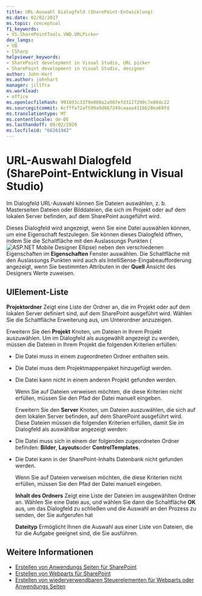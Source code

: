 ```yaml
---
title: URL-Auswahl Dialogfeld (SharePoint-Entwicklung)
ms.date: 02/02/2017
ms.topic: conceptual
f1_keywords:
- VS.SharePointTools.VWD.URLPicker
dev_langs:
- VB
- CSharp
helpviewer_keywords:
- SharePoint development in Visual Studio, URL picker
- SharePoint development in Visual Studio, designer
author: John-Hart
ms.author: johnhart
manager: jillfra
ms.workload:
- office
ms.openlocfilehash: 991693c3379e008a2a907efd3127290c7e804c22
ms.sourcegitcommit: 6cfffa72af599a9d667249caaaa411bb28ea69fd
ms.translationtype: MT
ms.contentlocale: de-DE
ms.lasthandoff: 09/02/2020
ms.locfileid: "66261942"
---
```

# <a name="url-picker-dialog-box-sharepoint-development-in-visual-studio"></a>URL-Auswahl Dialogfeld (SharePoint-Entwicklung in Visual Studio)
  Im Dialogfeld URL-Auswahl können Sie Dateien auswählen, z. b. Masterseiten Dateien oder Bilddateien, die sich im Projekt oder auf dem lokalen Server befinden, auf dem SharePoint ausgeführt wird.

 Dieses Dialogfeld wird angezeigt, wenn Sie eine Datei auswählen können, um eine Eigenschaft festzulegen. Sie können dieses Dialogfeld öffnen, indem Sie die Schaltfläche mit den Auslassungs Punkten (![ASP.NET Mobile Designer Ellipse](../sharepoint/media/mwellipsis.gif "Auslassungszeichen im ASP.NET Mobile-Designer")) neben den verschiedenen Eigenschaften im **Eigenschaften** Fenster auswählen. Die Schaltfläche mit den Auslassungs Punkten wird auch als IntelliSense-Eingabeaufforderung angezeigt, wenn Sie bestimmten Attributen in der **Quell** Ansicht des Designers Werte zuweisen.

## <a name="uielement-list"></a>UIElement-Liste
 **Projektordner** Zeigt eine Liste der Ordner an, die im Projekt oder auf dem lokalen Server definiert sind, auf dem SharePoint ausgeführt wird. Wählen Sie die Schaltfläche Erweiterung aus, um Unterordner anzuzeigen.

 Erweitern Sie den **Projekt** Knoten, um Dateien in Ihrem Projekt auszuwählen. Um im Dialogfeld als ausgewählt angezeigt zu werden, müssen die Dateien in Ihrem Projekt die folgenden Kriterien erfüllen:

- Die Datei muss in einem zugeordneten Ordner enthalten sein.

- Die Datei muss dem Projektmappenpaket hinzugefügt werden.

- Die Datei kann nicht in einem anderen Projekt gefunden werden.

  Wenn Sie auf Dateien verweisen möchten, die diese Kriterien nicht erfüllen, müssen Sie den Pfad der Datei manuell eingeben.

  Erweitern Sie den **Server** Knoten, um Dateien auszuwählen, die sich auf dem lokalen Server befinden, auf dem SharePoint ausgeführt wird. Diese Dateien müssen die folgenden Kriterien erfüllen, damit Sie im Dialogfeld als auswählbar angezeigt werden:

- Die Datei muss sich in einem der folgenden zugeordneten Ordner befinden: **Bilder**, **Layouts**oder **ControlTemplates**.

- Die Datei kann in der SharePoint-Inhalts Datenbank nicht gefunden werden.

  Wenn Sie auf Dateien verweisen möchten, die diese Kriterien nicht erfüllen, müssen Sie den Pfad der Datei manuell eingeben.

  **Inhalt des Ordners** Zeigt eine Liste der Dateien im ausgewählten Ordner an. Wählen Sie eine Datei aus, und wählen Sie dann die Schaltfläche **OK** aus, um das Dialogfeld zu schließen und die Auswahl an den Prozess zu senden, der Sie aufgerufen hat

  **Dateityp** Ermöglicht Ihnen die Auswahl aus einer Liste von Dateien, die für die Aufgabe geeignet sind, die Sie ausführen.

## <a name="see-also"></a>Weitere Informationen
- [Erstellen von Anwendungs Seiten für SharePoint](../sharepoint/creating-application-pages-for-sharepoint.md)
- [Erstellen von Webparts für SharePoint](../sharepoint/creating-web-parts-for-sharepoint.md)
- [Erstellen von wiederverwendbaren Steuerelementen für Webparts oder Anwendungs Seiten](../sharepoint/creating-reusable-controls-for-web-parts-or-application-pages.md)
